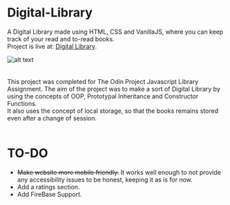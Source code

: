 # Digital-Library
A Digital Library made using HTML, CSS and VanillaJS, where you can keep track of your read and to-read books.  
Project is live at: [Digital Library](https://pret3nti0u5.github.io/Digital-Library/).  

![alt text](https://media.giphy.com/media/XFvOPi3Ff0wWGCZLFu/giphy.gif)  
<br></br>
This project was completed for The Odin Project Javascript Library Assignment.
The aim of the project was to make a sort of Digital Library by using the concepts of OOP, Prototypal Inheritance and Constructor Functions.  
It also uses the concept of local storage, so that the books remains stored even after a change of session.
<br></br>

# TO-DO
<ul>  
  <li><del>Make website more mobile friendly.</del> It works well enough to not provide any accessibility issues to be honest, keeping it as is for now.</li>
  <li>Add a ratings section.</li>
  <li>Add FireBase Support.</li>
</ul>
